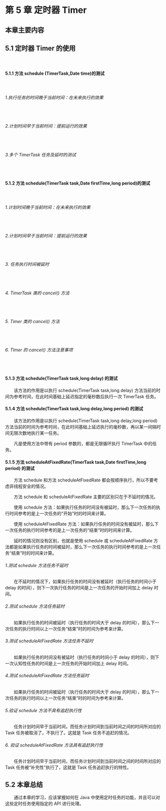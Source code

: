 # 第 5 章 定时器 Timer

## 本章主要内容
	

## 5.1 定时器 Timer 的使用
　　

#### 5.1.1 方法 schedule (TimerTask,Date time)的测试
　　

###### 1.执行任务的时间晚于当前时间：在未来执行的效果
　　


###### 2.计划时间早于当前时间：提前运行的效果
　　

###### 3.多个 TimerTask 任务及延时的测试
　　

#### 5.1.2 方法 schedule(TimerTask task,Date firstTime,long period)的测试
　　


###### 1.计划时间晚于当前时间：在未来执行的效果
　　

###### 2.计划时间早于当前时间：提前运行的效果
　　

###### 3. 任务执行时间被延时
　　

###### 4. TimerTask 类的 cancel() 方法
　　

###### 5. Timer 类的 cancel() 方法
　　


###### 6. TImer 的 cancel() 方法注意事项
　　


#### 5.1.3 方法 schedule(TimerTask task,long delay) 的测试
　　该方法的作用是以执行 schedule(TimerTask task,long delay) 方法当前的时间为参考时间，在此时间基础上延迟指定的毫秒数后执行一次 TimerTask 任务。

#### 5.1.4 方法 schedule(TimerTask task,long delay,long period) 的测试
　　该方法的作用是以执行 schedule(TimerTask task,long delay,long period) 方法当前的时间为参考时间，在此时间基础上延迟执行的毫秒数，再以某一间隔时间无限次数地执行某一任务。

　　凡是使用方法中带有 period 参数的，都是无限循环执行 TimerTask 中的任务。

#### 5.1.5 方法 scheduleAtFixedRate(TimerTask task,Date firstTime,long period) 的测试
　　方法 schedule 和方法 scheduleAtFixedRate 都会按顺序执行，所以不要考虑非线程安全的情况。

　　方法 schedule 和 scheduleAtFixedRate 主要的区别只在于不延时的情况。

　　使用 schedule 方法：如果执行任务的时间没有被延时，那么下一次任务的执行时间参考的是上一次任务的“开始”时的时间来计算。

　　使用 scheduleAtFixedRate 方法：如果执行任务的时间没有被延时，那么下一次任务的执行时间参考的是上一次任务的“结束”时的时间来计算。

　　延时的情况则没有区别，也就是使用 schedule 或 scheduleAtFixedRate 方法都是如果执行任务的时间被延时，那么下一次任务的执行时间参考的是上一次任务“结束”时的时间来计算。

###### 1.测试 schedule 方法任务不延时
　　在不延时的情况下，如果执行任务的时间没有被延时（执行任务的时间小于 delay 的时间），则下一次执行任务的时间是上一次任务的开始时间加上 delay 时间。

###### 2.测试 schedule 方法任务延时
　　如果执行任务的时间被延时（执行任务的时间大于 delay 的时间），那么下一次任务的执行时间以上一次任务“结束”时的时间为参考来计算。

###### 3.测试 scheduleAtFixedRate 方法任务不延时
　　如果执行任务的时间没有被延时（执行任务的时间小于 delay 的时间），则下一次认知性任务的时间是上一次任务的开始时间加上 delay 时间。

###### 4.测试 scheduleAtFixedRate 方法任务延时
　　如果执行任务的时间被延时（执行任务的时间大于 delay 的时间），那么下一次任务的执行时间以上一次任务“结束”时的时间为参考来计算。

###### 5.验证 schedule 方法不具有追赶执行性
　　任务计划时间早于当前时间，而任务计划时间到当前时间之间的时间所对应的 Task 任务被取消了，不执行了。这就是 Task 任务不追赶的情况。

###### 6. 验证 scheduleAtFixedRate 方法具有追赶执行性
　　任务计划时间早于当前时间，而任务计划时间到当前时间之间的时间所对应的 Task 任务被“补充性”执行了，这就是 Task 任务追赶执行的特性。

## 5.2 本章总结
　　通过本章的学习，应该掌握如何在 Java 中使用定时任务的功能，并且可以对这些定时任务使用指定的 API 进行处理。


